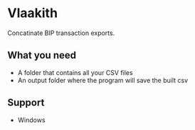 # Vlaakith

Concatinate BIP transaction exports.

## What you need
- A folder that contains all your CSV files
- An output folder where the program will save the built csv

## Support
- Windows
